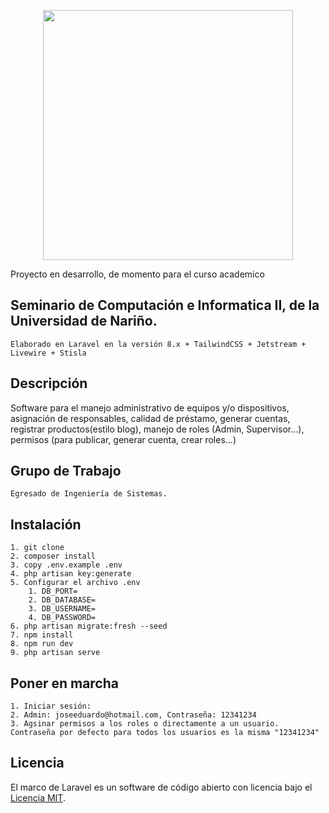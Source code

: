 <p align="center"><a href="https://laravel.com" target="_blank"><img src="https://raw.githubusercontent.com/laravel/art/master/logo-lockup/5%20SVG/2%20CMYK/1%20Full%20Color/laravel-logolockup-cmyk-red.svg" width="400"></a></p>

Proyecto en desarrollo, de momento para el curso academico 
## Seminario de Computación e Informatica II, de la Universidad de Nariño.
    Elaborado en Laravel en la versión 8.x + TailwindCSS + Jetstream + Livewire + Stisla

## Descripción

Software para el manejo administrativo de equipos y/o dispositivos, asignación de responsables, calidad de préstamo, generar cuentas, registrar productos(estilo blog), manejo de roles (Admin, Supervisor...), permisos (para publicar, generar cuenta, crear roles...)

## Grupo de Trabajo
    Egresado de Ingeniería de Sistemas.

## Instalación

    1. git clone 
    2. composer install
    3. copy .env.example .env
    4. php artisan key:generate
    5. Configurar el archivo .env
        1. DB_PORT=
        2. DB_DATABASE=
        3. DB_USERNAME=
        4. DB_PASSWORD=
    6. php artisan migrate:fresh --seed
    7. npm install
    8. npm run dev
    9. php artisan serve

## Poner en marcha

    1. Iniciar sesión: 
    2. Admin: joseeduardo@hotmail.com, Contraseña: 12341234
    3. Agsinar permisos a los roles o directamente a un usuario.
    Contraseña por defecto para todos los usuarios es la misma "12341234"


## Licencia

   El marco de Laravel es un software de código abierto con licencia bajo el [Licencia MIT](https://opensource.org/licenses/MIT).
